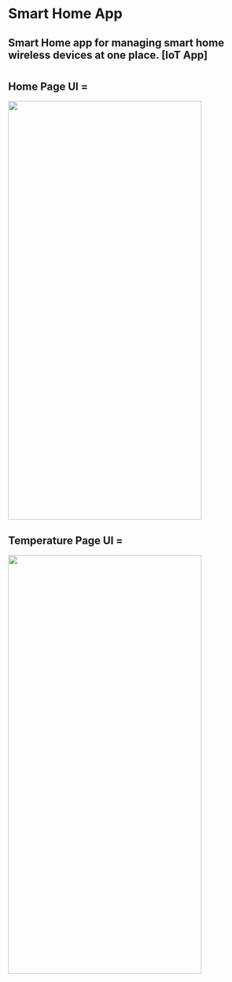 # Smart Home App

## Smart Home app for managing smart home wireless devices at one place. [IoT App]
# 
# 
## Home Page UI =
<img src="https://user-images.githubusercontent.com/64002004/231354015-f1bc0adf-778b-450b-a79d-39e5ff6fb9db.png" width="393" height="852">

## Temperature Page UI =
<img src="https://user-images.githubusercontent.com/64002004/231354231-a2ceb91b-a2b8-40f9-b635-34199c7855d4.png" width="393" height="852">


